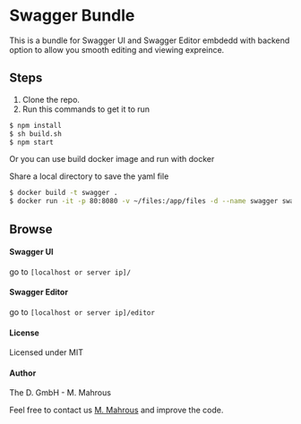 # Swagger Bundle 
This is a bundle for Swagger UI and Swagger Editor embdedd with backend option to allow you smooth editing and viewing expreince. 
## Steps 
1. Clone the repo.
2. Run this commands to get it to run 
```sh
$ npm install
$ sh build.sh
$ npm start
```
Or you can use build docker image and run with docker

Share a local directory to save the yaml file
```sh
$ docker build -t swagger .
$ docker run -it -p 80:8080 -v ~/files:/app/files -d --name swagger swagger
```
## Browse 

#### Swagger UI 
go to `[localhost or server ip]/`
#### Swagger Editor
go to `[localhost or server ip]/editor`

#### License
Licensed under MIT

#### Author
The D. GmbH - M. Mahrous

Feel free to contact us [M. Mahrous](mailto:m.mahrous@thed.io) and improve the code.